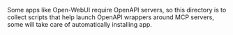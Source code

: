 Some apps like Open-WebUI require OpenAPI servers,
so this directory is to collect scripts that help launch
OpenAPI wrappers around MCP servers,
some will take care of automatically installing app.
